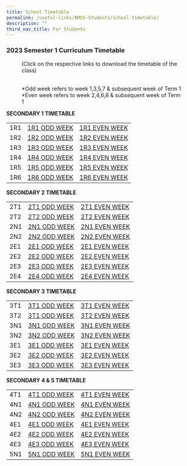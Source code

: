```yaml
---
title: School Timetable
permalink: /useful-links/BMSS-Students/school-timetable/
description: ""
third_nav_title: For Students
---
```

### 2023 Semester 1 Curriculum Timetable  

<figure> (Click on the respective links to download the timetable of the class)<br><br>

*Odd week refers to week 1,3,5,7 & subsequent week of Term 1  <br>
*Even week refers to week 2,4,6,8 & subsequent week of Term 1 </figure>

**SECONDARY 1 TIMETABLE**

|  |  |  |
|---|---|---|
| 1R1 | [1R1 ODD WEEK]([](/files/1R1%20ODD%20WEEK.pdf)) | [1R1 EVEN WEEK]([](/files/1R1%20EVEN%20WEEK.pdf))|
| 1R2 | [1R2 ODD WEEK]([](/files/1R2%20ODD%20WEEK.pdf)) | [1R2 EVEN WEEK]([](/files/1R2%20EVEN%20WEEK.pdf)) |
| 1R3 | [1R3 ODD WEEK]([](/files/1R3%20ODD%20WEEK.pdf)) | [1R3 EVEN WEEK]([](/files/1R3%20EVEN%20WEEK.pdf)) |
| 1R4 | [1R4 ODD WEEK]([](/files/1R4%20ODD%20WEEK.pdf)) | [1R4 EVEN WEEK]([](/files/1R4%20EVEN%20WEEK.pdf)) |
| 1R5 | [1R5 ODD WEEK]([](/files/1R5%20ODD%20WEEK.pdf)) | [1R5 EVEN WEEK]([](/files/1R5%20EVEN%20WEEK.pdf)) |
| 1R6 | [1R6 ODD WEEK]([](/files/1R6%20ODD%20WEEK.pdf)) | [1R6 EVEN WEEK]([](/files/1R6%20EVEN%20WEEK.pdf)) |


**SECONDARY 2 TIMETABLE**

|  |  |  |
|---|---|---|
| 2T1 | [2T1 ODD WEEK]([](/files/2T1%20ODD%20WEEK.pdf)) | [2T1 EVEN WEEK]([](/files/2T1%20EVEN%20WEEK.pdf)) |
| 2T2 | [2T2 ODD WEEK]([](/files/2T2%20ODD%20WEEK.pdf)) | [2T2 EVEN WEEK]([](/files/2T2%20EVEN%20WEEK.pdf)) |
| 2N1 | [2N1 ODD WEEK]([](/files/2N1%20ODD%20WEEK.pdf)) | [2N1 EVEN WEEK]([](/files/2N1%20EVEN%20WEEK.pdf)) |
| 2N2 | [2N2 ODD WEEK]([](/files/2N2%20ODD%20WEEK.pdf)) | [2N2 EVEN WEEK]([](/files/2N2%20ODD%20WEEK.pdf)) |
| 2E1 | [2E1 ODD WEEK]([](/files/2E1%20ODD%20WEEK.pdf)) | [2E1 EVEN WEEK]([](/files/2E1%20EVEN%20WEEK.pdf)) |
| 2E2 | [2E2 ODD WEEK]([](/files/2E2%20ODD%20WEEK.pdf)) | [2E2 EVEN WEEK]([](/files/2E2%20EVEN%20WEEK.pdf)) |
| 2E3 | [2E3 ODD WEEK]([](/files/2E3%20ODD%20WEEK.pdf)) | [2E3 EVEN WEEK]([](/files/2E3%20EVEN%20WEEK.pdf)) |
| 2E4 | [2E4 ODD WEEK]([](/files/2E4%20ODD%20WEEK.pdf)) | [2E4 EVEN WEEK]([](/files/2E4%20EVEN%20WEEK.pdf)) |

**SECONDARY 3 TIMETABLE**

|  |  |  |
|---|---|---|
| 3T1 | [3T1 ODD WEEK]([](/files/3T1%20ODD%20WEEK.pdf)) | [3T1 EVEN WEEK]([](/files/3T1%20EVEN%20WEEK.pdf)) |
| 3T2 | [3T1 ODD WEEK]([](/files/3T2%20ODD%20WEEK.pdf)) | [3T2 EVEN WEEK]([](/files/3T2%20EVEN%20WEEK.pdf)) |
| 3N1 | [3N1 ODD WEEK]() | [3N1 EVEN WEEK]() |
| 3N2 | [3N2 ODD WEEK]() | [3N2 EVEN WEEK]() |
| 3E1 | [3E1 ODD WEEK]() | [3E1 EVEN WEEK]() |
| 3E2 | [3E2 ODD WEEK]() | [3E2 EVEN WEEK]() |
| 3E3 | [3E3 ODD WEEK]() | [3E3 EVEN WEEK]() |

**SECONDARY 4 & 5 TIMETABLE**

|  |  |  |
|---|---|---|
| 4T1 | [4T1 ODD WEEK]() | [4T1 EVEN WEEK]() |
| 4N1 | [4N1 ODD WEEK]() | [4N1 EVEN WEEK]() |
| 4N2 | [4N2 ODD WEEK]() | [4N2 EVEN WEEK]() |
| 4E1 | [4E1 ODD WEEK]() | [4E1 EVEN WEEK]() |
| 4E2 | [4E2 ODD WEEK]() | [4E2 EVEN WEEK]() |
| 4E3 | [4E3 ODD WEEK]() | [4E3 EVEN WEEK]() |
| 5N1 | [5N1 ODD WEEK]() | [5N1 EVEN WEEK]() |